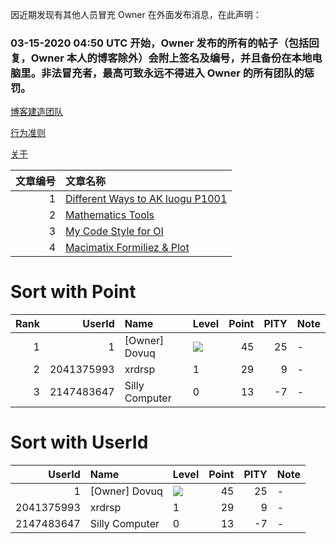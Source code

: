 因近期发现有其他人员冒充 Owner 在外面发布消息，在此声明：

### 03-15-2020 04:50 UTC 开始，Owner 发布的所有的帖子（包括回复，Owner 本人的博客除外）会附上签名及编号，并且备份在本地电脑里。非法冒充者，最高可致永远不得进入 Owner 的所有团队的惩罚。

[博客建造团队](https://www.github.com/dovuque/)

[行为准则](https://dovuque.github.io/code_of_conduct/)

[关于](https://dovuque.github.io/about)

|文章编号|文章名称|
|--:|:--|
|1|[Different Ways to AK luogu P1001](https://dovuque.github.io/akp1001)|
|2|[Mathematics Tools](https://unthique.github.io/mathematics/)|
|3|[My Code Style for OI](https://dovuque.github.io/codestyle/)|
|4|[Macimatix Formiliez & Plot](https://www.luogu.com.cn/paste/73x0l7qh)|

# Sort with Point

|Rank|UserId|Name|Level|Point|PITY|Note|
|--:|--:|:--|:--|--:|--:|:--|
|1|1|\[Owner\] Dovuq|![](http://latex.codecogs.com/gif.latex?\infty)|45|25|-|
|2|2041375993|xrdrsp|1|29|9|-|
|3|2147483647|Silly Computer|0|13|-7|-|

# Sort with UserId

|UserId|Name|Level|Point|PITY|Note|
|--:|:--|:--|--:|--:|:--|
|1|\[Owner\] Dovuq|![](http://latex.codecogs.com/gif.latex?\infty)|45|25|-|
|2041375993|xrdrsp|1|29|9|-|
|2147483647|Silly Computer|0|13|-7|-|
